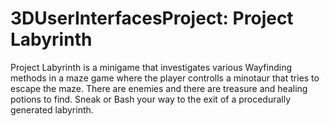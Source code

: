 # 3DUserInterfacesProject: Project Labyrinth

Project Labyrinth is a minigame that investigates various Wayfinding methods in a maze game where the player controlls a minotaur that tries to escape the maze. There are enemies and there are treasure and healing potions to find. Sneak or Bash your way to the exit of a procedurally generated labyrinth.
